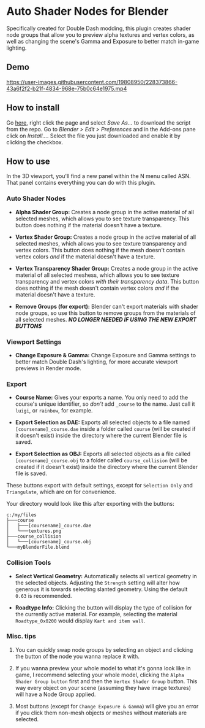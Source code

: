 # Auto Shader Nodes for Blender

Specifically created for Double Dash modding, this plugin creates shader node groups that allow you to preview alpha textures and vertex colors, as well as changing the scene's Gamma and Exposure to better match in-game lighting.

## Demo
https://user-images.githubusercontent.com/19808950/228373866-43a6f2f2-b21f-4834-968e-75b0c64e1975.mp4

## How to install
Go [here](https://raw.githubusercontent.com/GerasSB/BlenderASN/main/auto_shader_pnl.py), right click the page and select *Save As...* to download the script from the repo. Go to *Blender > Edit > Preferences* and in the Add-ons pane click on *Install...*. Select the file you just downloaded and enable it by clicking the checkbox.

## How to use

In the 3D viewport, you'll find a new panel within the N menu called ASN. That panel contains everything you can do with this plugin.

### Auto Shader Nodes
* **Alpha Shader Group:** Creates a node group in the active material of all selected meshes, which allows you to see texture transparency. This button does nothing if the material doesn't have a texture.

* **Vertex Shader Group:** Creates a node group in the active material of all selected meshes, which allows you to see texture transparency and vertex colors. This button does nothing if the mesh doesn't contain vertex colors *and* if the material doesn't have a texture.

* **Vertex Transparency Shader Group:** Creates a node group in the active material of all selected meshess, which allows you to see texture transparency and vertex colors *with their transparency data*. This button does nothing if the mesh doesn't contain vertex colors *and* if the material doesn't have a texture.

* **Remove Groups (for export):** Blender can't export materials with shader node groups, so use this button to remove groups from the materials of all selected meshes. ***NO LONGER NEEDED IF USING THE NEW EXPORT BUTTONS***

### Viewport Settings

* **Change Exposure & Gamma:** Change Exposure and Gamma settings to better match Double Dash's lighting, for more accurate viewport previews in Render mode.
### Export

* **Course Name:** Gives your exports a name. You only need to add the course's unique identifier, so *don't* add `_course` to the name. Just call it `luigi`, or `rainbow`, for example.

* **Export Selection as DAE:** Exports all selected objects to a file named `[coursename]_course.dae` inside a folder called `course` (will be created if it doesn't exist) inside the directory where the current Blender file is saved.

* **Export Selecttion as OBJ:** Exports all selected objects as a file called `[coursename]_course.obj` to a folder called `course_collision` (will be created if it doesn't exist) inside the directory where the current Blender file is saved.

These buttons export with default settings, except for `Selection Only` and `Triangulate`, which are on for convenience.

Your directory would look like this after exporting with the buttons:
```
c:/my/files
├───course
│   ├───[coursename]_course.dae
│   └───textures.png
├───course_collision
│   └───[coursename]_course.obj
└───myBlenderFile.blend
```

### Collision Tools

* **Select Vertical Geometry:** Automatically selects all vertical geometry in the selected objects. Adjusting the `Strength` setting will alter how generous it is towards selecting slanted geometry. Using the default `0.63` is recommended.

* **Roadtype Info:** Clicking the button will display the type of collision for the currently active material. For example, selecting the material `Roadtype_0x0200` would display `Kart and item wall`.

### Misc. tips

1. You can quickly swap node groups by selecting an object and clicking the button of the node you wanna replace it with.

1. If you wanna preview your whole model to what it's gonna look like in game, I recommend selecting your whole model, clicking the `Alpha Shader Group button` first and then the `Vertex Shader Group` button. This way every object on your scene (assuming they have image textures) will have a Node Group applied.

1. Most buttons (except for `Change Exposure & Gamma`) will give you an error if you click them non-mesh objects or meshes without materials are selected.